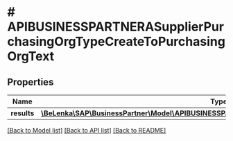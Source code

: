 # # APIBUSINESSPARTNERASupplierPurchasingOrgTypeCreateToPurchasingOrgText

## Properties

Name | Type | Description | Notes
------------ | ------------- | ------------- | -------------
**results** | [**\BeLenka\SAP\BusinessPartner\Model\APIBUSINESSPARTNERASupplierPurchasingOrgTextTypeCreate[]**](APIBUSINESSPARTNERASupplierPurchasingOrgTextTypeCreate.md) |  | [optional]

[[Back to Model list]](../../README.md#models) [[Back to API list]](../../README.md#endpoints) [[Back to README]](../../README.md)
